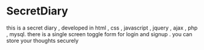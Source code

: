 # SecretDiary
this is a secret diary , developed in html , css , javascript , jquery  , ajax  ,  php , mysql.
there is a single screen toggle form for login and signup .
you can store your thoughts securely
